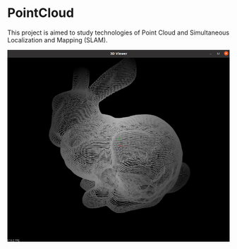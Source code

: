 # PointCloud

This project is aimed to study technologies of Point Cloud and Simultaneous Localization and Mapping (SLAM).

![](images/rabbit.png)